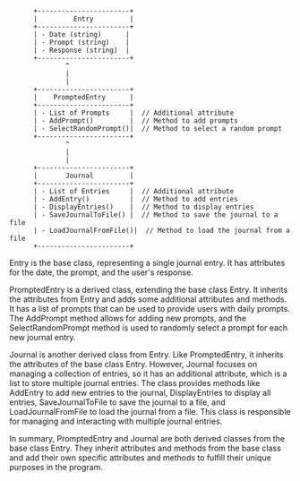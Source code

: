           +-----------------------+
          |         Entry         |
          +-----------------------+
          | - Date (string)      |
          | - Prompt (string)    |
          | - Response (string)  |
          +-----------------------+
                  ^
                  |
                  |
          +-----------------------+
          |    PromptedEntry      |
          +-----------------------+
          | - List of Prompts     |  // Additional attribute
          | - AddPrompt()         |  // Method to add prompts
          | - SelectRandomPrompt()|  // Method to select a random prompt
          +-----------------------+
                  ^
                  |
                  |
          +-----------------------+
          |       Journal         |
          +-----------------------+
          | - List of Entries     |  // Additional attribute
          | - AddEntry()          |  // Method to add entries
          | - DisplayEntries()    |  // Method to display entries
          | - SaveJournalToFile() |  // Method to save the journal to a file
          | - LoadJournalFromFile()|  // Method to load the journal from a file
          +-----------------------+
Entry is the base class, representing a single journal entry. It has attributes for the date, the prompt, and the user's response.

PromptedEntry is a derived class, extending the base class Entry. It inherits the attributes from Entry and adds some additional attributes and methods. It has a list of prompts that can be used to provide users with daily prompts. The AddPrompt method allows for adding new prompts, and the SelectRandomPrompt method is used to randomly select a prompt for each new journal entry.

Journal is another derived class from Entry. Like PromptedEntry, it inherits the attributes of the base class Entry. However, Journal focuses on managing a collection of entries, so it has an additional attribute, which is a list to store multiple journal entries. The class provides methods like AddEntry to add new entries to the journal, DisplayEntries to display all entries, SaveJournalToFile to save the journal to a file, and LoadJournalFromFile to load the journal from a file. This class is responsible for managing and interacting with multiple journal entries.

In summary, PromptedEntry and Journal are both derived classes from the base class Entry. They inherit attributes and methods from the base class and add their own specific attributes and methods to fulfill their unique purposes in the program.